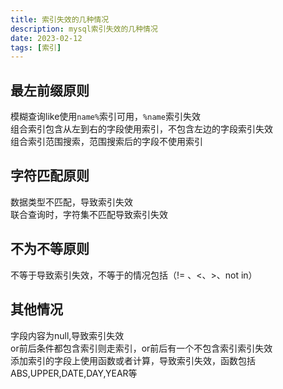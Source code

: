 ```yaml
---
title: 索引失效的几种情况
description: mysql索引失效的几种情况
date: 2023-02-12
tags: [索引]
---
```


## 最左前缀原则

模糊查询like使用`name%`索引可用，`%name`索引失效  
组合索引包含从左到右的字段使用索引，不包含左边的字段索引失效  
组合索引范围搜索，范围搜索后的字段不使用索引  

## 字符匹配原则
数据类型不匹配，导致索引失效  
联合查询时，字符集不匹配导致索引失效  

## 不为不等原则
不等于导致索引失效，不等于的情况包括（!= 、<、>、not in）

## 其他情况
字段内容为null,导致索引失效  
or前后条件都包含索引则走索引，or前后有一个不包含索引索引失效  
添加索引的字段上使用函数或者计算，导致索引失效，函数包括ABS,UPPER,DATE,DAY,YEAR等
